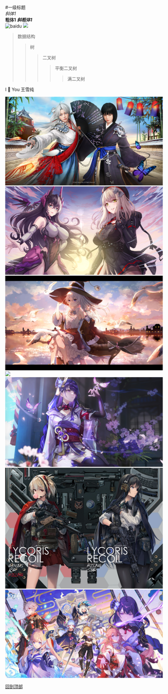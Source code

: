 #一级标题   
*斜体1*	
**粗体1**	
***斜粗体1***	
![baidu](http://www.baidu.com/img/bdlogo.gif "百度logo")
![][foryou]

> 数据结构
>> 树
>>> 二叉树
>>>> 平衡二叉树
>>>>> 满二叉树



[foryou]:https://github.com/guodongxiaren/ImageCache/raw/master/Logo/foryou.gif
I :gift_heart: You 王雪纯



![](1.jpg)
![](2.jpg)
![](3.jpg)
![](4.jpg)
![](5.jpg)
![](6.jpg)
![](7.jpg)




[回到顶部](#readme)
